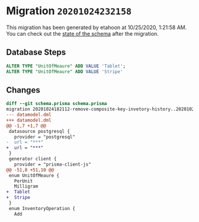 # Migration `20201024232158`

This migration has been generated by etahoon at 10/25/2020, 1:21:58 AM.
You can check out the [state of the schema](./schema.prisma) after the migration.

## Database Steps

```sql
ALTER TYPE "UnitOfMeaure" ADD VALUE 'Tablet';
ALTER TYPE "UnitOfMeaure" ADD VALUE 'Stripe'
```

## Changes

```diff
diff --git schema.prisma schema.prisma
migration 20201024182112-remove-composite-key-invetory-history..20201024232158
--- datamodel.dml
+++ datamodel.dml
@@ -1,7 +1,7 @@
 datasource postgresql {
   provider = "postgresql"
-  url = "***"
+  url = "***"
 }
 generator client {
   provider = "prisma-client-js"
@@ -51,8 +51,10 @@
 enum UnitOfMeaure {
   PerUnit
   Milligram
+  Tablet
+  Stripe
 }
 enum InventoryOperation {
   Add
```


